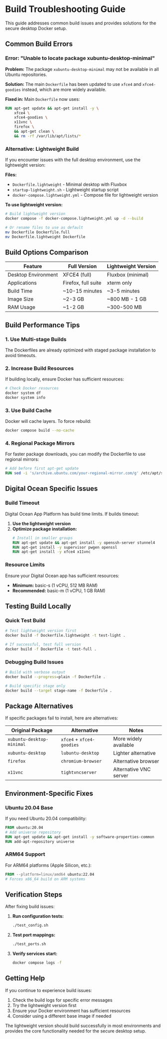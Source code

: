 # Build Troubleshooting Guide

This guide addresses common build issues and provides solutions for the secure desktop Docker setup.

## Common Build Errors

### Error: "Unable to locate package xubuntu-desktop-minimal"

**Problem:** The package `xubuntu-desktop-minimal` may not be available in all Ubuntu repositories.

**Solution:** The main `Dockerfile` has been updated to use `xfce4` and `xfce4-goodies` instead, which are more widely available.

**Fixed in:** Main `Dockerfile` now uses:
```dockerfile
RUN apt-get update && apt-get install -y \
    xfce4 \
    xfce4-goodies \
    x11vnc \
    firefox \
    && apt-get clean \
    && rm -rf /var/lib/apt/lists/*
```

### Alternative: Lightweight Build

If you encounter issues with the full desktop environment, use the lightweight version:

**Files:**
- `Dockerfile.lightweight` - Minimal desktop with Fluxbox
- `startup-lightweight.sh` - Lightweight startup script
- `docker-compose.lightweight.yml` - Compose file for lightweight version

**To use lightweight version:**
```bash
# Build lightweight version
docker compose -f docker-compose.lightweight.yml up -d --build

# Or rename files to use as default
mv Dockerfile Dockerfile.full
mv Dockerfile.lightweight Dockerfile
```

## Build Options Comparison

| Feature | Full Version | Lightweight Version |
|---------|-------------|-------------------|
| Desktop Environment | XFCE4 (full) | Fluxbox (minimal) |
| Applications | Firefox, full suite | xterm only |
| Build Time | ~10-15 minutes | ~3-5 minutes |
| Image Size | ~2-3 GB | ~800 MB - 1 GB |
| RAM Usage | ~1-2 GB | ~300-500 MB |

## Build Performance Tips

### 1. Use Multi-stage Builds
The Dockerfiles are already optimized with staged package installation to avoid timeouts.

### 2. Increase Build Resources
If building locally, ensure Docker has sufficient resources:
```bash
# Check Docker resources
docker system df
docker system info
```

### 3. Use Build Cache
Docker will cache layers. To force rebuild:
```bash
docker compose build --no-cache
```

### 4. Regional Package Mirrors
For faster package downloads, you can modify the Dockerfile to use regional mirrors:
```dockerfile
# Add before first apt-get update
RUN sed -i 's/archive.ubuntu.com/your-regional-mirror.com/g' /etc/apt/sources.list
```

## Digital Ocean Specific Issues

### Build Timeout
Digital Ocean App Platform has build time limits. If builds timeout:

1. **Use the lightweight version**
2. **Optimize package installation:**
   ```dockerfile
   # Install in smaller groups
   RUN apt-get update && apt-get install -y openssh-server stunnel4
   RUN apt-get install -y supervisor pwgen openssl
   RUN apt-get install -y xfce4 x11vnc
   ```

### Resource Limits
Ensure your Digital Ocean app has sufficient resources:
- **Minimum:** basic-s (1 vCPU, 512 MB RAM)
- **Recommended:** basic-m (1 vCPU, 1 GB RAM)

## Testing Build Locally

### Quick Test Build
```bash
# Test lightweight version first
docker build -f Dockerfile.lightweight -t test-light .

# If successful, test full version
docker build -f Dockerfile -t test-full .
```

### Debugging Build Issues
```bash
# Build with verbose output
docker build --progress=plain -f Dockerfile .

# Build specific stage only
docker build --target stage-name -f Dockerfile .
```

## Package Alternatives

If specific packages fail to install, here are alternatives:

| Original Package | Alternative | Notes |
|-----------------|-------------|-------|
| `xubuntu-desktop-minimal` | `xfce4` + `xfce4-goodies` | More widely available |
| `xubuntu-desktop` | `lubuntu-desktop` | Lighter alternative |
| `firefox` | `chromium-browser` | Alternative browser |
| `x11vnc` | `tightvncserver` | Alternative VNC server |

## Environment-Specific Fixes

### Ubuntu 20.04 Base
If you need Ubuntu 20.04 compatibility:
```dockerfile
FROM ubuntu:20.04
# Add universe repository
RUN apt-get update && apt-get install -y software-properties-common
RUN add-apt-repository universe
```

### ARM64 Support
For ARM64 platforms (Apple Silicon, etc.):
```dockerfile
FROM --platform=linux/amd64 ubuntu:22.04
# Forces x86_64 build on ARM systems
```

## Verification Steps

After fixing build issues:

1. **Run configuration tests:**
   ```bash
   ./test_config.sh
   ```

2. **Test port mappings:**
   ```bash
   ./test_ports.sh
   ```

3. **Verify services start:**
   ```bash
   docker compose logs -f
   ```

## Getting Help

If you continue to experience build issues:

1. Check the build logs for specific error messages
2. Try the lightweight version first
3. Ensure your Docker environment has sufficient resources
4. Consider using a different base image if needed

The lightweight version should build successfully in most environments and provides the core functionality needed for the secure desktop setup.
